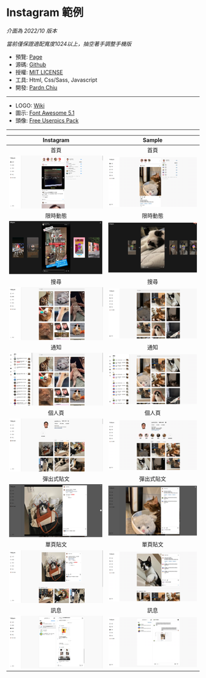 # Instagram 範例

*介面為 2022/10 版本*

*當前僅保證適配寬度1024以上，抽空著手調整手機版*

- 預覽: [Page](https://pardnchiu.github.io/instagram-template-202210)
- 源碼: [Github](https://github.com/pardnchiu/instagram-template-202210)
- 授權: [MIT LICENSE](https://github.com/pardnchiu/instagram-template-202210/blob/main/LICENSE)
- 工具: Html, Css/Sass, Javascript
- 開發: [Pardn Chiu](mailto:chiuchingwei@icloud.com)
  
***

- LOGO: [Wiki](https://zh.m.wikipedia.org/zh-tw/File:Instagram_logo.svg)
- 圖示: [Font Awesome 5.1](https://fontawesome.com)
- 頭像: [Free Userpics Pack](https://userpics.craftwork.design)

***

| Instagram | Sample |
| :-: | :-: |
|  首頁 |  首頁 |
| ![1](preview/instagram1.png) | ![1](preview/sample1.png) |
| 限時動態 | 限時動態 |
| ![7](preview/instagram8.png) | ![7](preview/sample8.png) |
| 搜尋 | 搜尋 |
| ![2](preview/instagram2.png) | ![2](preview/sample2.png) |
| 通知 |  通知 |
| ![3](preview/instagram3.png) | ![3](preview/sample3.png) |
| 個人頁 | 個人頁 |
| ![4](preview/instagram4.png) | ![4](preview/sample4.png) |
| 彈出式貼文 | 彈出式貼文 |
| ![5](preview/instagram5.png) | ![5](preview/sample5.png) |
| 單頁貼文 | 單頁貼文 |
| ![6](preview/instagram6.png) | ![6](preview/sample6.png) |
| 訊息 | 訊息 |
| ![7](preview/instagram7.png) | ![7](preview/sample7.png) |
 
